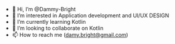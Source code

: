 - 👋 Hi, I’m @Dammy-Bright
- 👀 I’m interested in Application development and UI/UX DESIGN
- 🌱 I’m currently learning Kotlin
- 💞️ I’m looking to collaborate on Kotlin
- 📫 How to reach me (damy.bright@gmail.com)

<!---
Dammy-Bright/Dammy-Bright is a ✨ special ✨ repository because its `README.md` (this file) appears on your GitHub profile.
You can click the Preview link to take a look at your changes.
--->
